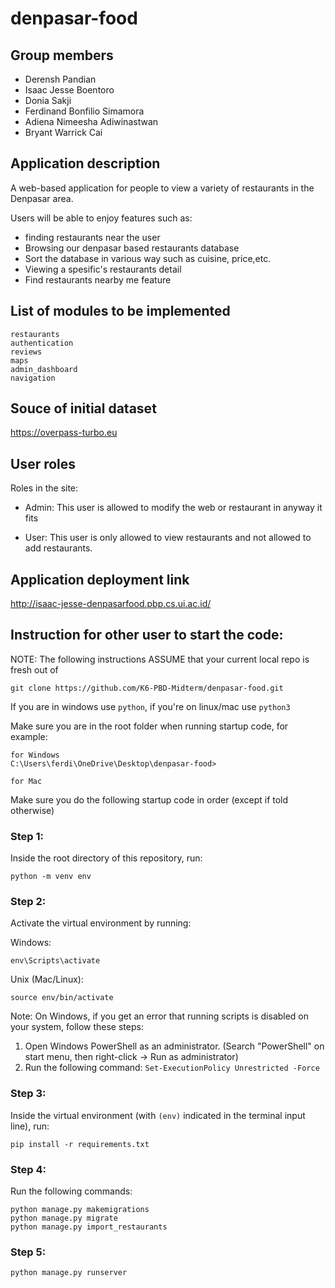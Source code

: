 # denpasar-food
## Group members
- Derensh Pandian		
- Isaac Jesse Boentoro		
- Donia Sakji		
- Ferdinand Bonfilio Simamora		
- Adiena Nimeesha Adiwinastwan		
- Bryant Warrick Cai		

## Application description
A web-based application for people to view a variety of restaurants in the Denpasar area.

Users will be able to enjoy features such as:

- finding restaurants near the user
- Browsing our denpasar based restaurants database
- Sort the database in various way such as cuisine, price,etc.
- Viewing a spesific's restaurants detail
- Find restaurants nearby me feature


## List of modules to be implemented
```
restaurants
authentication
reviews
maps
admin_dashboard
navigation
```



## Souce of initial dataset
https://overpass-turbo.eu

## User roles
Roles in the site:
- Admin:
    This user is allowed to modify the web or restaurant in anyway it fits

- User:
    This user is only allowed to view restaurants and not allowed to add restaurants.

## Application deployment link

http://isaac-jesse-denpasarfood.pbp.cs.ui.ac.id/

## Instruction for other user to start the code:
NOTE: The following instructions ASSUME that your current local repo is fresh out of 
```
git clone https://github.com/K6-PBD-Midterm/denpasar-food.git
```

If you are in windows use `python`, if you're on linux/mac use `python3`

Make sure you are in the root folder when running startup code, for example:

```
for Windows
C:\Users\ferdi\OneDrive\Desktop\denpasar-food>

for Mac

```

Make sure you do the following startup code in order (except if told otherwise)

### Step 1:
Inside the root directory of this repository, run:
```
python -m venv env
```

### Step 2:
Activate the virtual environment by running:

Windows:
```
env\Scripts\activate
```

Unix (Mac/Linux):
```
source env/bin/activate
```

Note: On Windows, if you get an error that running scripts is disabled on your system, follow these steps:
1. Open Windows PowerShell as an administrator. (Search "PowerShell" on start menu, then right-click -> Run as administrator)
2. Run the following command: `Set-ExecutionPolicy Unrestricted -Force`

### Step 3:
Inside the virtual environment (with `(env)` indicated in the terminal input line), run:
```
pip install -r requirements.txt
```

### Step 4:
Run the following commands:
```
python manage.py makemigrations
python manage.py migrate
python manage.py import_restaurants
```

### Step 5:
```
python manage.py runserver
```

